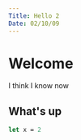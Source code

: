```yaml
---
Title: Hello 2
Date: 02/10/09
---
```


# Welcome

I think I know now  

## What's up

```fsharp
let x = 2
```
